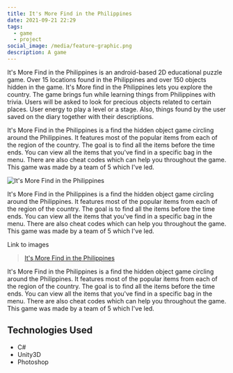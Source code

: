 ```yaml
---
title: It's More Find in the Philippines
date: 2021-09-21 22:29
tags:
  - game
  - project
social_image: /media/feature-graphic.png
description: A game
---
```

It's More Find in the Philippines is an android-based 2D educational puzzle game. Over 15 locations found in the Philippines and over 150 objects hidden in the game. It's More find in the Philippines lets you explore the country. The game brings fun while learning things from Philippines with trivia. Users will be asked to look for precious objects related to certain places. User energy to play a level or a stage. Also, things found by the user saved on the diary together with their descriptions.

It's More Find in the Philippines is a find the hidden object game circling around the Philippines. It features most of the popular items from each of the region of the country. The goal is to find all the items before the time ends. You can view all the items that you've find in a specific bag in the menu. There are also cheat codes which can help you throughout the game. This game was made by a team of 5 which I've led.

![It's More Find in the Philippines](/media/feature-graphic.png "It's More Find in the Philippines Feature Graphic")

It's More Find in the Philippines is a find the hidden object game circling around the Philippines. It features most of the popular items from each of the region of the country. The goal is to find all the items before the time ends. You can view all the items that you've find in a specific bag in the menu. There are also cheat codes which can help you throughout the game. This game was made by a team of 5 which I've led.

Link to images

<blockquote class="imgur-embed-pub" lang="en" data-id="a/2cHNX0i"  ><a href="//imgur.com/a/2cHNX0i">It&#39;s More Find in the Philippines</a></blockquote><script async src="//s.imgur.com/min/embed.js" charset="utf-8"></script>

It's More Find in the Philippines is a find the hidden object game circling around the Philippines. It features most of the popular items from each of the region of the country. The goal is to find all the items before the time ends. You can view all the items that you've find in a specific bag in the menu. There are also cheat codes which can help you throughout the game. This game was made by a team of 5 which I've led.

## Technologies Used

* C#
* Unity3D
* Photoshop